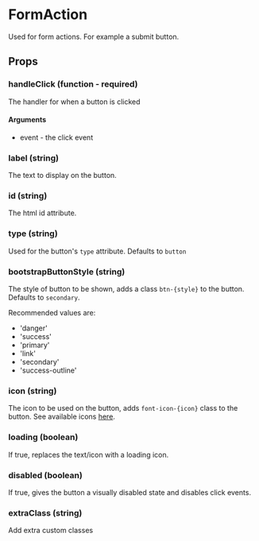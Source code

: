 # FormAction

Used for form actions. For example a submit button.

## Props

### handleClick (function - required)

The handler for when a button is clicked

#### Arguments

 * event - the click event

### label (string)

The text to display on the button.

### id (string)

The html id attribute.

### type (string)

Used for the button's `type` attribute. Defaults to `button`

### bootstrapButtonStyle (string)

The style of button to be shown, adds a class `btn-{style}` to the button. Defaults to `secondary`.

Recommended values are:
 * 'danger'
 * 'success'
 * 'primary'
 * 'link'
 * 'secondary'
 * 'success-outline'

### icon (string)

The icon to be used on the button, adds `font-icon-{icon}` class to the button. See available icons [here](../../../../fonts/incon-reference.html).

### loading (boolean)

If true, replaces the text/icon with a loading icon.

### disabled (boolean)

If true, gives the button a visually disabled state and disables click events.

### extraClass (string)

Add extra custom classes
